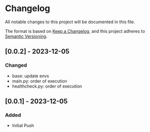 # Changelog

All notable changes to this project will be documented in this file.

The format is based on [Keep a Changelog](https://keepachangelog.com/en/1.0.0/),
and this project adheres to [Semantic Versioning](https://semver.org/spec/v2.0.0.html).


## [0.0.2] - 2023-12-05

### Changed

- base: update envs
- main.py: order of execution
- healthcheck.py: order of execution


## [0.0.1] - 2023-12-05

### Added

- Initial Push 